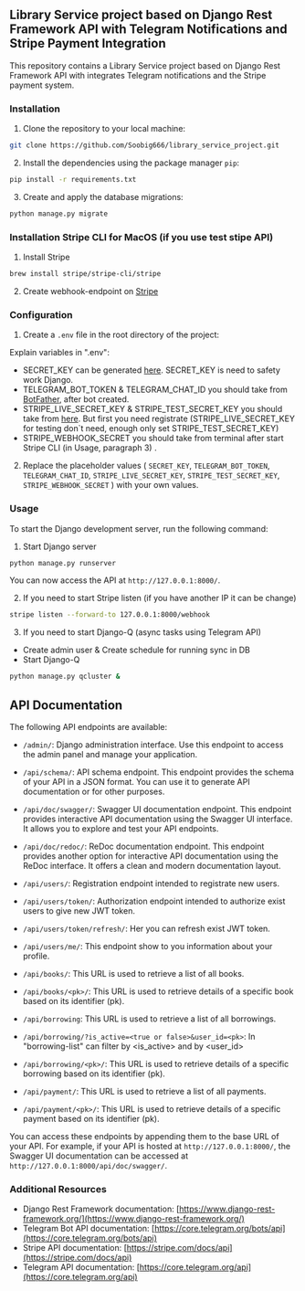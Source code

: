 ## Library Service project based on Django Rest Framework API with Telegram Notifications and Stripe Payment Integration

This repository contains a Library Service project based on Django Rest Framework API with integrates Telegram notifications and the Stripe payment system.

### Installation

1. Clone the repository to your local machine:

```bash
git clone https://github.com/Soobig666/library_service_project.git
```

2. Install the dependencies using the package manager `pip`:

```bash
pip install -r requirements.txt
```

3. Create and apply the database migrations:

```bash
python manage.py migrate
```

### Installation Stripe CLI for MacOS (if you use test stipe API)
1. Install Stripe
```bash
brew install stripe/stripe-cli/stripe
```
2. Create webhook-endpoint on [Stripe](https://stripe.com)


### Configuration

1. Create a `.env` file in the root directory of the project:

Explain variables in ".env":
- SECRET_KEY can be generated [here](https://djecrety.ir). SECRET_KEY is need to safety work Django.
- TELEGRAM_BOT_TOKEN & TELEGRAM_CHAT_ID you should take from [BotFather](https://t.me/botfather), after bot created.
- STRIPE_LIVE_SECRET_KEY & STRIPE_TEST_SECRET_KEY you should take from [here](https://dashboard.stripe.com/test/dashboard). But first you need registrate
  (STRIPE_LIVE_SECRET_KEY for testing don`t need, enough only set STRIPE_TEST_SECRET_KEY)
- STRIPE_WEBHOOK_SECRET you should take from terminal after start Stripe CLI (in Usage, paragraph 3) .

2. Replace the placeholder values (
`SECRET_KEY`, `TELEGRAM_BOT_TOKEN`, `TELEGRAM_CHAT_ID`, `STRIPE_LIVE_SECRET_KEY`, `STRIPE_TEST_SECRET_KEY`, `STRIPE_WEBHOOK_SECRET`
) with your own values.

### Usage

To start the Django development server, run the following command:
1. Start Django server
```bash
python manage.py runserver
```
You can now access the API at `http://127.0.0.1:8000/`.

2. If you need to start Stripe listen (if you have another IP it can be change)
```bash
stripe listen --forward-to 127.0.0.1:8000/webhook
```

3. If you need to start Django-Q (async tasks using Telegram API)
- Create admin user & Create schedule for running sync in DB
- Start Django-Q
```bash
python manage.py qcluster &
```


## API Documentation

The following API endpoints are available:

- `/admin/`: Django administration interface. Use this endpoint to access the admin panel and manage your application.

- `/api/schema/`: API schema endpoint. This endpoint provides the schema of your API in a JSON format. You can use it to generate API documentation or for other purposes.

- `/api/doc/swagger/`: Swagger UI documentation endpoint. This endpoint provides interactive API documentation using the Swagger UI interface. It allows you to explore and test your API endpoints.

- `/api/doc/redoc/`: ReDoc documentation endpoint. This endpoint provides another option for interactive API documentation using the ReDoc interface. It offers a clean and modern documentation layout.

- `/api/users/`:  Registration endpoint intended to registrate new users.

- `/api/users/token/`: Authorization endpoint intended to authorize exist users to give new JWT token.

- `/api/users/token/refresh/`: Her you can refresh exist JWT token.

- `/api/users/me/`: This endpoint show to you information about your profile.

- `/api/books/`: This URL is used to retrieve a list of all books.

- `/api/books/<pk>/`: This URL is used to retrieve details of a specific book based on its identifier (pk).

- `/api/borrowing`: This URL is used to retrieve a list of all borrowings.

- `/api/borrowing/?is_active=<true or false>&user_id=<pk>`: In "borrowing-list" can filter by <is_active> and by <user_id>

- `/api/borrowing/<pk>/`: This URL is used to retrieve details of a specific borrowing based on its identifier (pk). 

- `/api/payment/`: This URL is used to retrieve a list of all payments.

- `/api/payment/<pk>/`: This URL is used to retrieve details of a specific payment based on its identifier (pk).

You can access these endpoints by appending them to the base URL of your API. For example, if your API is hosted at `http://127.0.0.1:8000/`, the Swagger UI documentation can be accessed at `http://127.0.0.1:8000/api/doc/swagger/`.


### Additional Resources

- Django Rest Framework documentation: [https://www.django-rest-framework.org/](https://www.django-rest-framework.org/)
- Telegram Bot API documentation: [https://core.telegram.org/bots/api](https://core.telegram.org/bots/api)
- Stripe API documentation: [https://stripe.com/docs/api](https://stripe.com/docs/api)
- Telegram API documentation: [https://core.telegram.org/api](https://core.telegram.org/api)